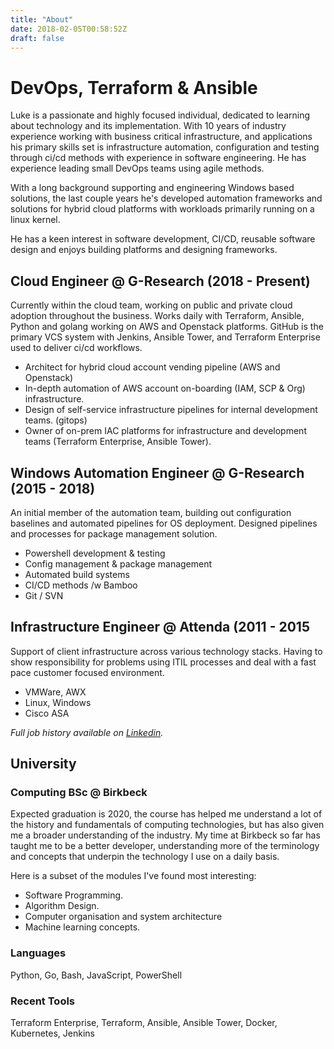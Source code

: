 ```yaml
---
title: "About"
date: 2018-02-05T00:58:52Z
draft: false
---
```



# DevOps, Terraform & Ansible

Luke is a passionate and highly focused individual, dedicated to learning about 
technology and its implementation. With 10 years of industry experience working 
with business critical infrastructure, and applications his primary skills set 
is infrastructure automation, configuration and testing through ci/cd methods 
with experience in software engineering. He has experience leading small DevOps
teams using agile methods. 

With a long background supporting and engineering Windows based solutions, 
the last couple years he's developed automation frameworks and solutions for 
hybrid cloud platforms with workloads primarily running on a linux kernel. 

He has a keen interest in software development, CI/CD, reusable software design 
and enjoys building platforms and designing frameworks.

## Cloud Engineer @ G-Research (2018 - Present)

Currently within the cloud team, working on public and private cloud adoption 
throughout the business. Works daily with Terraform, Ansible, Python and golang
working on AWS and Openstack platforms. GitHub is the primary VCS system with 
Jenkins, Ansible Tower, and Terraform Enterprise used to deliver ci/cd 
workflows. 

- Architect for hybrid cloud account vending pipeline (AWS and Openstack) 
- In-depth automation of AWS account on-boarding (IAM, SCP & Org)
infrastructure.
- Design of self-service infrastructure pipelines for internal development 
teams. (gitops)
- Owner of on-prem IAC platforms for infrastructure and development teams 
(Terraform Enterprise, Ansible Tower).

## Windows Automation Engineer @ G-Research (2015 - 2018)

An initial member of the automation team, building out configuration baselines
and automated pipelines for OS deployment. Designed pipelines and processes 
for package management solution.

- Powershell development & testing 
- Config management & package management
- Automated build systems
- CI/CD methods /w Bamboo
- Git / SVN 

## Infrastructure Engineer @ Attenda (2011 - 2015

Support of client infrastructure across various technology stacks. Having to 
show responsibility for problems using ITIL processes  and deal with a fast pace 
customer focused environment.

- VMWare, AWX
- Linux, Windows
- Cisco ASA


_Full job history available on [Linkedin](http://linkedin.com/in/lukemgriffith)._


## University

### Computing BSc @ Birkbeck

Expected graduation is 2020, the course has helped me understand a lot of the 
history and fundamentals of computing technologies, but has also given me a 
broader understanding of the industry. My time at Birkbeck so far has taught me 
to be a better developer, understanding more of the terminology and concepts 
that underpin the technology I use on a daily basis.

Here is a subset of the modules I've found most interesting:

- Software Programming.
- Algorithm Design.
- Computer organisation and system architecture
- Machine learning concepts. 

### Languages

Python, Go, Bash, JavaScript, PowerShell

### Recent Tools

Terraform Enterprise, Terraform, Ansible, Ansible Tower, Docker,
Kubernetes, Jenkins


